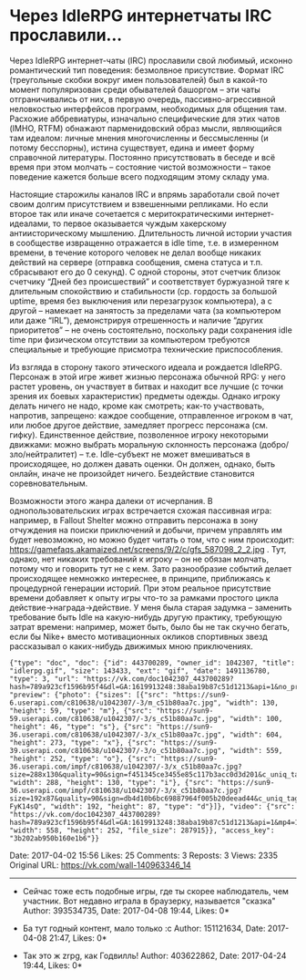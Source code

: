 # Через IdleRPG интернетчаты IRC прославили...

Через IdleRPG интернет-чаты (IRC) прославили свой любимый, исконно романтический тип поведения: безмолвное присутствие. Формат IRC (треугольные скобки вокруг имен пользователей) был в какой-то момент популяризован среди обывателей башоргом – эти чаты отграничивались от них, в первую очередь, пассивно-агрессивной неловкостью интерфейсов программ, необходимых для общения там. Расхожие аббревиатуры, изначально специфические для этих чатов (IMHO, RTFM) обнажают парменидовский образ мысли, являющийся там идеалом: личные мнения многочисленны и бессмысленны (и потому бесспорны), истина существует, едина и имеет форму справочной литературы. Постоянно присутствовать в беседе и всё время при этом молчать – состояние чистой возможности – такое поведение кажется больше всего подходящим этому складу ума.

Настоящие старожилы каналов IRC и впрямь заработали свой почет своим долгим присутствием и взвешенными репликами. Но если второе так или иначе сочетается с меритократическими интернет-идеалами, то первое оказывается чуждым хакерскому антиисторическому мышлению. Длительность личной истории участия в сообществе извращенно отражается в idle time, т.е. в измеренном времени, в течение которого человек не делал вообще никаких действий на сервере (отправка сообщения, смена статуса и т.п. сбрасывают его до 0 секунд). С одной стороны, этот счетчик близок счетчику “Дней без происшествий” и соответствует буржуазной тяге к длительным спокойствию и стабильности (ср. гордость за большой uptime, время без выключения или перезагрузок компьютера), а с другой – намекает на занятость за пределами чата (за компьютером или даже “IRL”), демонстрируя отрешенность и наличие “других приоритетов” – не очень состоятельно, поскольку ради сохранения idle time при физическом отсутствии за компьютером требуются специальные и требующие присмотра технические приспособления.

Из взгляда в сторону такого этического идеала и рождается IdleRPG. Персонаж в этой игре живет жизнью персонажа обычной RPG: у него растет уровень, он участвует в битвах и находит все лучшие (с точки зрения их боевых характеристик) предметы одежды. Однако игроку делать ничего не надо, кроме как смотреть; как-то участвовать, напротив, запрещено: каждое сообщение, отправленное игроком в чат, или любое другое действие, замедляет прогресс персонажа (см. гифку). Единственное действие, позволенное игроку некоторыми движками: можно выбрать моральную склонность персонажа (добро/зло/нейтралитет) – т.е. Idle-субъект не может вмешиваться в происходящее, но должен давать оценки. Он должен, однако, быть онлайн, иначе не произойдет ничего. Бездействие становится соревновательным.

Возможности этого жанра далеки от исчерпания. В однопользовательских играх встречается схожая пассивная игра: например, в Fallout Shelter можно отправить персонажа в зону отчуждения на поиски приключений и добычи, причем управлять им будет невозможно, но можно будет читать о том, что с ним происходит: https://gamefaqs.akamaized.net/screens/9/2/c/gfs_587098_2_2.jpg . Тут, однако, нет никаких требований к игроку – он не обязан молчать, потому что и говорить тут не с кем. Зато разнообразие событий делает происходящее немножко интереснее, в принципе, приближаясь к процедурной генерации историй. При этом реальное присутствие времени добавляет к опыту игры что-то за рамками простого цикла действие->награда->действие. У меня была старая задумка – заменить требование быть Idle на какую-нибудь другую практику, требующую затрат времени: например, может быть, было бы не так скучно бегать, если бы Nike+ вместо мотивационных окликов спортивных звезд рассказывал о каких-нибудь движимых мною приключениях.

```
{"type": "doc", "doc": {"id": 443700289, "owner_id": 1042307, "title": "idlerpg.gif", "size": 143433, "ext": "gif", "date": 1491136780, "type": 3, "url": "https://vk.com/doc1042307_443700289?hash=789a923cf1596b95f4&dl=GA:1619913248:38aba19b87c51d1213&api=1&no_preview=1", "preview": {"photo": {"sizes": [{"src": "https://sun9-6.userapi.com/c810638/u1042307/-3/m_c51b80aa7c.jpg", "width": 130, "height": 59, "type": "m"}, {"src": "https://sun9-59.userapi.com/c810638/u1042307/-3/s_c51b80aa7c.jpg", "width": 100, "height": 46, "type": "s"}, {"src": "https://sun9-36.userapi.com/c810638/u1042307/-3/x_c51b80aa7c.jpg", "width": 604, "height": 273, "type": "x"}, {"src": "https://sun9-39.userapi.com/c810638/u1042307/-3/o_c51b80aa7c.jpg", "width": 559, "height": 252, "type": "o"}, {"src": "https://sun9-36.userapi.com/impf/c810638/u1042307/-3/x_c51b80aa7c.jpg?size=288x130&quality=90&sign=f451345ce3455e85c117b3acc0d3d201&c_uniq_tag=JmxkgChCaokikb45NLIcTCZeuMwWvMsAvbBU1J7H1Eo", "width": 288, "height": 130, "type": "i"}, {"src": "https://sun9-36.userapi.com/impf/c810638/u1042307/-3/x_c51b80aa7c.jpg?size=192x87&quality=90&sign=db4d10b6bc69887964f005b20deead44&c_uniq_tag=Do8ZYmrDoKaAV6wnV2wsDYKHjLs1vDVknH9-FyK14sQ", "width": 192, "height": 87, "type": "d"}]}, "video": {"src": "https://vk.com/doc1042307_443700289?hash=789a923cf1596b95f4&dl=GA:1619913248:38aba19b87c51d1213&api=1&mp4=1", "width": 558, "height": 252, "file_size": 287915}}, "access_key": "3b202ab950b160e1b6"}}
```

Date: 2017-04-02 15:56
Likes: 25
Comments: 3
Reposts: 3
Views: 2335
Original URL: https://vk.com/wall-140963346_14



--------------------

  * Сейчас тоже есть подобные игры, где ты скорее наблюдатель, чем участник. Вот недавно играла в браузерку, называется "сказка"
    Author: 393534735, Date: 2017-04-08 19:44, Likes: 0*


  * Ба тут годный контент, мало только :с
    Author: 151121634, Date: 2017-04-08 21:47, Likes: 0*


  * Так это ж zrpg, как Годвилль!
    Author: 403622862, Date: 2017-04-24 19:44, Likes: 0*

